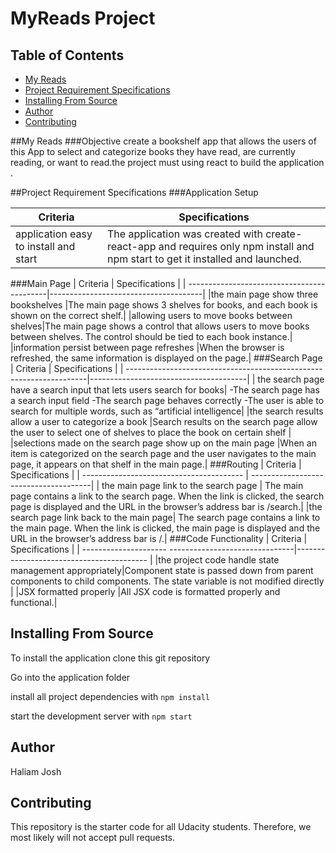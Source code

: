 # MyReads Project

## Table of Contents

* [My Reads](#my_reads)
* [Project Requirement Specifications](#project-requirement-specifications)
* [Installing From Source](#installing-from-source)
* [Author](#author)
* [Contributing](#contributing)



##My Reads
###Objective
 create a bookshelf app that allows the users of this App to select and categorize books they  have read, are currently reading, or want to read.the project must using react to build the application .

##Project Requirement Specifications
###Application Setup

| Criteria                            | Specifications               |
| ------------------------------------| ---------------------------- |
|application easy to install and start|The application was created with create-react-app and requires only npm install and npm start to get it installed and launched.|
###Main Page
| Criteria                                   | Specifications                       |
| -------------------------------------------|--------------------------------------|
|the main page show three bookshelves        |The main page shows 3 shelves for books, and each book is shown on the correct shelf.|
|allowing users to move books between shelves|The main page shows a control that allows users to move books between shelves. The control should be tied to each book instance.|
|information persist between page refreshes  |When the browser is refreshed, the same information is displayed on the page.|
###Search Page
| Criteria                                                            | Specifications                        |
| --------------------------------------------------------------------|---------------------------------------|
| the search page have a search input that lets users search for books| -The search page has a search input field
-The search page behaves correctly
-The user is able to search for multiple words, such as “artificial intelligence|
|the search results allow a user to categorize a book                 |Search results on the search page allow the user to select one of shelves to place the book on certain shelf |
|selections made on the search page show up on the main page          |When an item is categorized on the search page and the user navigates to the main page, it appears on that shelf in the main page.|
###Routing
| Criteria                             | Specifications                        |
| ---------------------------------------- | --------------------------------------|
| the main page link to the search page    | The main page contains a link to the search page. When the link is clicked, the search page is displayed and the URL in the browser’s address bar is /search.|
|the search page link back to the main page| The search page contains a link to the main page. When the link is clicked, the main page is displayed and the URL in the browser’s address bar is /.|
###Code Functionality
| Criteria              | Specifications    |
| --------------------- -------------------------------|----------------------------------------- |
|the project code handle state management appropriately|Component state is passed down from parent components to child components. The state variable is not modified directly |
|JSX formatted properly                                |All JSX code is formatted properly and functional.|


## Installing From Source
 To install the application clone this git repository

 Go into the application folder

install all project dependencies with `npm install`

 start the development server with `npm start`
## Author
 Haliam Josh

## Contributing
This repository is the starter code for all Udacity students. Therefore, we most likely will not accept pull requests.
